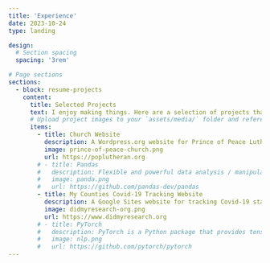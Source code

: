 ```yaml
---
title: 'Experience'
date: 2023-10-24
type: landing

design:
  # Section spacing
  spacing: '3rem'

# Page sections
sections:
  - block: resume-projects
    content:
      title: Selected Projects
      text: I enjoy making things. Here are a selection of projects that I have worked on over the years.
      # Upload project images to your `assets/media/` folder and reference the filename in the `image` option
      items:
        - title: Church Website
          description: A Wordpress.org website for Prince of Peace Lutheran Church. Includes Events listing, newsletters and sermon notes, etc.
          image: prince-of-peace-church.png
          url: https://poplutheran.org
        # - title: Pandas
        #   description: Flexible and powerful data analysis / manipulation library for Python, providing labeled data structures.
        #   image: panda.png
        #   url: https://github.com/pandas-dev/pandas
        - title: My Counties Covid-19 Tracking Website
          description: A Google Sites website for tracking Covid-19 statisics for counties in which I have family--close or distant. The site is dormant as the US and university data source have suspended operations.
          image: didmyresearch-org.png
          url: https://www.didmyresearch.org
        # - title: PyTorch
        #   description: PyTorch is a Python package that provides tensor computation (like NumPy) with strong GPU acceleration.
        #   image: nlp.png
        #   url: https://github.com/pytorch/pytorch
---
```

